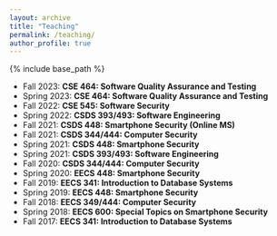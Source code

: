 ```yaml
---
layout: archive
title: "Teaching"
permalink: /teaching/
author_profile: true
---
```


{% include base_path %}

* Fall 2023: **CSE 464: Software Quality Assurance and Testing**
* Spring 2023: **CSE 464: Software Quality Assurance and Testing**
* Fall 2022: **CSE 545: Software Security**
* Spring 2022: **CSDS 393/493: Software Engineering**
* Fall 2021: **CSDS 448: Smartphone Security (Online MS)**
* Fall 2021: **CSDS 344/444: Computer Security**
* Spring 2021: **CSDS 448: Smartphone Security**
* Spring 2021: **CSDS 393/493: Software Engineering**
* Fall 2020: **CSDS 344/444: Computer Security**
* Spring 2020: **EECS 448: Smartphone Security**
* Fall 2019: **EECS 341: Introduction to Database Systems**
* Spring 2019: **EECS 448: Smartphone Security**
* Fall 2018: **EECS 349/444: Computer Security**
* Spring 2018: **EECS 600: Special Topics on Smartphone Security**
* Fall 2017: **EECS 341: Introduction to Database Systems**

